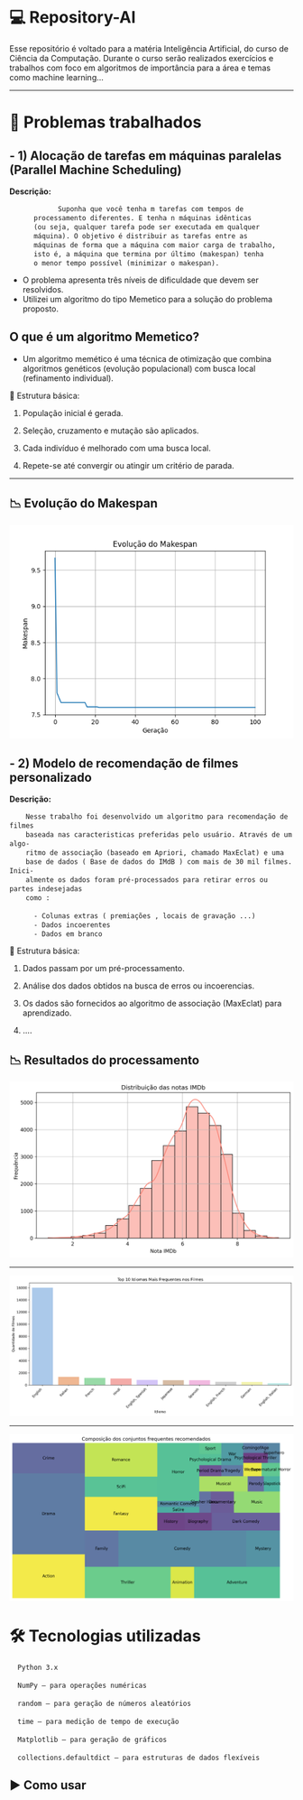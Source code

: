 # :computer: Repository-AI 

Esse repositório é voltado para a matéria Inteligência Artificial, do curso de Ciência da Computação. Durante o curso serão realizados exercícios e trabalhos com foco em algoritmos de importância para a área e temas como machine learning...

---

# 📌 Problemas trabalhados 
## - 1) Alocação de tarefas em máquinas paralelas (Parallel Machine Scheduling)

  **Descrição:** 

  
                Suponha que você tenha m tarefas com tempos de
          processamento diferentes. E tenha n máquinas idênticas 
          (ou seja, qualquer tarefa pode ser executada em qualquer 
          máquina). O objetivo é distribuir as tarefas entre as 
          máquinas de forma que a máquina com maior carga de trabalho, 
          isto é, a máquina que termina por último (makespan) tenha 
          o menor tempo possível (minimizar o makespan).
          

  - O problema apresenta três níveis de dificuldade que devem ser resolvidos. 
  - Utilizei um algoritmo do tipo Memetico para a solução do problema proposto.

## O que é um algoritmo Memetico?

 - Um algoritmo memético é uma técnica de otimização que combina algoritmos genéticos (evolução populacional) com busca local (refinamento individual).

📌 Estrutura básica:

  1. População inicial é gerada.
  
  2. Seleção, cruzamento e mutação são aplicados.
  
  3. Cada indivíduo é melhorado com uma busca local.
  
  4. Repete-se até convergir ou atingir um critério de parada.

---
## :chart_with_downwards_trend: Evolução do Makespan


   ![Evolução do Makespan](codigo-IA-exercicio3/evolucao_makespan.png)

## - 2) Modelo de recomendação de filmes personalizado

  **Descrição:** 

        Nesse trabalho foi desenvolvido um algoritmo para recomendação de filmes 
        baseada nas caracteristicas preferidas pelo usuário. Através de um algo-
        ritmo de associação (baseado em Apriori, chamado MaxEclat) e uma
        base de dados ( Base de dados do IMdB ) com mais de 30 mil filmes. Inici-
        almente os dados foram pré-processados para retirar erros ou partes indesejadas
        como :

          - Colunas extras ( premiações , locais de gravação ...)
          - Dados incoerentes
          - Dados em branco 

📌 Estrutura básica:

  1. Dados passam por um pré-processamento.
  
  2. Análise dos dados obtidos na busca de erros ou incoerencias.
  
  3. Os dados são fornecidos ao algoritmo de associação (MaxEclat) para aprendizado.
  
  4.  ....

## :chart_with_downwards_trend: Resultados do processamento 

  ![Distribuição das notas do IMdB](graficos_imdb/grafico_distribuicao_notas.png)

---

  ![Idiomas mais frequentes nos filmes do IMdB](graficos_imdb/grafico_idiomas_frequentes.png)
  

---

  ![Composição dos conjuntos de filmes](graficos_imdb/composicao_conjuntos.png)


# 🛠️ Tecnologias utilizadas

```
  Python 3.x

  NumPy – para operações numéricas

  random – para geração de números aleatórios

  time – para medição de tempo de execução

  Matplotlib – para geração de gráficos

  collections.defaultdict – para estruturas de dados flexíveis
```

## ▶️ Como usar

   






